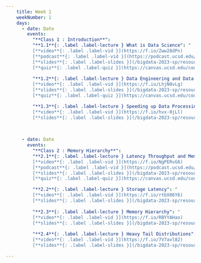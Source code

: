 ```yaml
---
    title: Week 1 
    weekNumber: 1
    days:
      - date: Date 
        events:
          "**Class 1 : Introduction**": 
          "**1.1**{: .label .label-lecture } What is Data Science": "
          [**video**{: .label .label-vid }](https://f.io/Zww28dPn)
          [**podcast**{: .label .label-vid }](https://podcast.ucsd.edu/watch/sp23/cse255_a00/1) 
          [**slides**{: .label .label-slides }](/bigdata-2023-sp/resources/ppts/class1/1_WhatIsDataScience2.pptx)
          [**quiz**{: .label .label-quiz }](https://canvas.ucsd.edu/courses/45123/quizzes/135105)"
          
          "**1.2**{: .label .label-lecture } Data Engineering and Data Science": "
          [**video**{: .label .label-vid }](https://f.io/LhjN0vLg) 
          [**slides**{: .label .label-slides }](/bigdata-2023-sp/resources/ppts/class1/3_JoeHellersteingDataScience.pptx)
          [**quiz**{: .label .label-quiz }](https://canvas.ucsd.edu/courses/45123/quizzes/135120)"

          "**1.3**{: .label .label-lecture } Speeding up Data Processing": "
          [**video**{: .label .label-vid }](https://f.io/hvx-0jLl) 
          [**slides**{: .label .label-slides }](/bigdata-2023-sp/resources/ppts/class1/2_Speed of data processing.pptx)"
          
          

      - date: Date
        events:
          "**Class 2 : Memory Hierarchy**":
          "**2.1**{: .label .label-lecture } Latency Throughput and Memory Hierarchy": "
          [**video**{: .label .label-vid }](https://f.io/NgPERvG6) 
          [**podcast**{: .label .label-vid }](https://podcast.ucsd.edu/watch/sp23/cse255_a00/2)
          [**slides**{: .label .label-slides }](/bigdata-2023-sp/resources/ppts/class2/1_MemoryLatecyLocality.pptx)
          [**quiz**{: .label .label-quiz }](https://canvas.ucsd.edu/courses/45123/quizzes/135121)"

          "**2.2**{: .label .label-lecture } Storage Latency": "
          [**video**{: .label .label-vid }](https://f.io/rtbX06Y6) 
          [**slides**{: .label .label-slides }](/bigdata-2023-sp/resources/ppts/class2/2_StorageLatency.pptx)"
          
          "**2.3**{: .label .label-lecture } Memory Hierarchy": "
          [**video**{: .label .label-vid }](https://f.io/RBYYAHao) 
          [**slides**{: .label .label-slides }](/bigdata-2023-sp/resources/ppts/class2/3_MemoryHierarchy.pptx)"
          
          "**2.4**{: .label .label-lecture } Heavy Tail Distributions": "
          [**video**{: .label .label-vid }](https://f.io/7V7avl82) 
          [**slides**{: .label .label-slides }](/bigdata-2023-sp/resources/ppts/class2/4_HeavyTailDistribution.pptx)"

---
```

